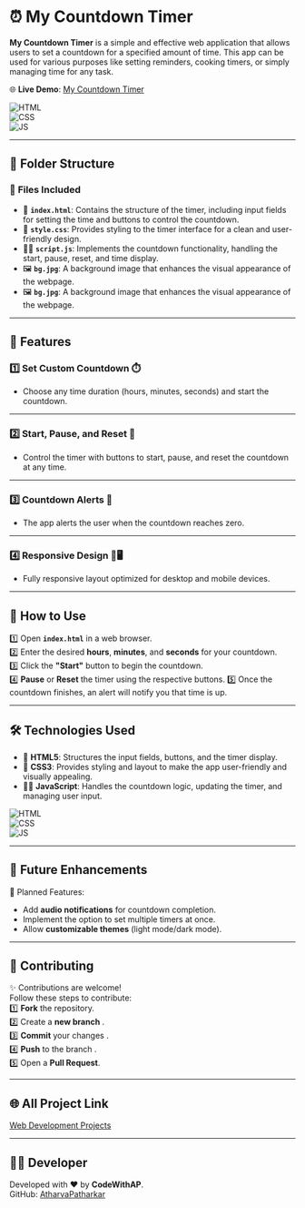 # ⏰ My Countdown Timer

**My Countdown Timer** is a simple and effective web application that allows users to set a countdown for a specified amount of time. This app can be used for various purposes like setting reminders, cooking timers, or simply managing time for any task.

🌐 **Live Demo**: [My Countdown Timer](https://atharvapatharkar.github.io/web-development-projects/My%20Countdown%20Timer/index.html)

![HTML](https://img.shields.io/badge/html5%20-%23E34F26.svg?&style=for-the-badge&logo=html5&logoColor=white)  
![CSS](https://img.shields.io/badge/css3%20-%231572B6.svg?&style=for-the-badge&logo=css3&logoColor=white)  
![JS](https://img.shields.io/badge/javascript%20-%23323330.svg?&style=for-the-badge&logo=javascript&logoColor=%23F7DF1E)  

---

## 📂 Folder Structure

### 🔸 **Files Included**
- 📄 **`index.html`**: Contains the structure of the timer, including input fields for setting the time and buttons to control the countdown.
- 🎨 **`style.css`**: Provides styling to the timer interface for a clean and user-friendly design.
- 🧑‍💻 **`script.js`**: Implements the countdown functionality, handling the start, pause, reset, and time display.
- 🖼️ **`bg.jpg`**: A background image that enhances the visual appearance of the webpage.
- 🖼️ **`bg.jpg`**: A background image that enhances the visual appearance of the webpage.

---

## 🌟 Features

### 1️⃣ **Set Custom Countdown** ⏱️  
   - Choose any time duration (hours, minutes, seconds) and start the countdown.

---

### 2️⃣ **Start, Pause, and Reset** 🔄  
   - Control the timer with buttons to start, pause, and reset the countdown at any time.

---

### 3️⃣ **Countdown Alerts** 🔔  
   - The app alerts the user when the countdown reaches zero.

---

### 4️⃣ **Responsive Design** 📱🖥️  
   - Fully responsive layout optimized for desktop and mobile devices.

---

## 🚀 How to Use

1️⃣ Open **`index.html`** in a web browser.  
2️⃣ Enter the desired **hours**, **minutes**, and **seconds** for your countdown.  
3️⃣ Click the **"Start"** button to begin the countdown.  
4️⃣ **Pause** or **Reset** the timer using the respective buttons.
5️⃣ Once the countdown finishes, an alert will notify you that time is up.

---

## 🛠️ Technologies Used

- 📄 **HTML5**: Structures the input fields, buttons, and the timer display.  
- 🎨 **CSS3**: Provides styling and layout to make the app user-friendly and visually appealing.  
- 🧑‍💻 **JavaScript**: Handles the countdown logic, updating the timer, and managing user input.

![HTML](https://img.shields.io/badge/html5%20-%23E34F26.svg?&style=for-the-badge&logo=html5&logoColor=white)  
![CSS](https://img.shields.io/badge/css3%20-%231572B6.svg?&style=for-the-badge&logo=css3&logoColor=white)  
![JS](https://img.shields.io/badge/javascript%20-%23323330.svg?&style=for-the-badge&logo=javascript&logoColor=%23F7DF1E)  

---

## 🔮 Future Enhancements

📌 Planned Features:  
- Add **audio notifications** for countdown completion.  
- Implement the option to set multiple timers at once.  
- Allow **customizable themes** (light mode/dark mode).

---

## 🤝 Contributing

✨ Contributions are welcome!  
Follow these steps to contribute:  
1️⃣ **Fork** the repository.  
2️⃣ Create a **new branch** .   
3️⃣ **Commit** your changes .  
4️⃣ **Push** to the branch .  
5️⃣ Open a **Pull Request**.

---

## 🌐 All Project Link

[Web Development Projects](https://atharvapatharkar.github.io/web-development-projects/)

---

## 🧑‍💻 Developer

Developed with ❤️ by **CodeWithAP**.  
GitHub: [AtharvaPatharkar](https://github.com/AtharvaPatharkar)
